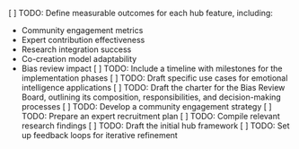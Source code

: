 [ ] TODO: Define measurable outcomes for each hub feature, including:
- Community engagement metrics
- Expert contribution effectiveness
- Research integration success
- Co-creation model adaptability
- Bias review impact
[ ] TODO: Include a timeline with milestones for the implementation phases
[ ] TODO: Draft specific use cases for emotional intelligence applications
[ ] TODO: Draft the charter for the Bias Review Board, outlining its composition, responsibilities, and decision-making processes
[ ] TODO: Develop a community engagement strategy
[ ] TODO: Prepare an expert recruitment plan
[ ] TODO: Compile relevant research findings
[ ] TODO: Draft the initial hub framework
[ ] TODO: Set up feedback loops for iterative refinement